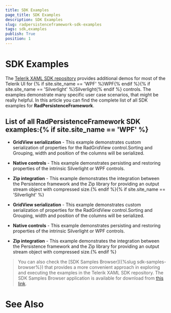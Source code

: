 ```yaml
---
title: SDK Examples
page_title: SDK Examples
description: SDK Examples
slug: radpersistenceframework-sdk-examples
tags: sdk,examples
publish: True
position: 1
---
```


# SDK Examples



The [Telerik XAML SDK repository](https://github.com/telerik/xaml-sdk/tree/master/) provides additional demos for most of the Telerik UI for {% if site.site_name == 'WPF' %}WPF{% endif %}{% if site.site_name == 'Silverlight' %}Silverlight{% endif %} controls. The examples demonstrate many specific user case scenarios, that might be really helpful. In this article you can find the complete list of all SDK examples for __RadPersistenceFramework__.

## List of all RadPersistenceFramework SDK examples:{% if site.site_name == 'WPF' %}

* __GridView serialization__ - This example demonstrates custom serialization of properties for the RadGridView control.Sorting and Grouping, width and position of the columns will be serialized.

* __Native controls__ - This example demonstrates persisting and restoring properties of the intrinsic Silverlight or WPF controls.

* __Zip integration__ - This example demonstrates the integration between the Persistence framework and the Zip library for providing an output stream object with compressed size.{% endif %}{% if site.site_name == 'Silverlight' %}

* __GridView serialization__ - This example demonstrates custom serialization of properties for the RadGridView control.Sorting and Grouping, width and position of the columns will be serialized.

* __Native controls__ - This example demonstrates persisting and restoring properties of the intrinsic Silverlight or WPF controls.

* __Zip integration__ - This example demonstrates the integration between the Persistence framework and the Zip library for providing an output stream object with compressed size.{% endif %}

>You can also check the [SDK Samples Browser]({%slug sdk-samples-browser%}) that provides a more convenient approach in exploring and executing the examples in the Telerik XAML SDK repository. The SDK Samples Browser application is available for download from [this link](http://demos.telerik.com/xaml-sdkbrowser/).

# See Also
